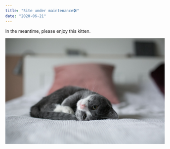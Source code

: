 ```yaml
---
title: "Site under maintenance🛠"
date: "2020-06-21"
---
```


In the meantime, please enjoy this kitten.

![Cat](/kitten.jpg)
